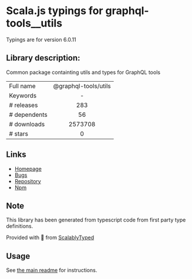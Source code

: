 
# Scala.js typings for graphql-tools__utils

Typings are for version 6.0.11

## Library description:
Common package containting utils and types for GraphQL tools

|                    |                 |
| ------------------ | :-------------: |
| Full name          | @graphql-tools/utils |
| Keywords           | - |
| # releases         | 283 |
| # dependents       | 56 |
| # downloads        | 2573708 |
| # stars            | 0 |

## Links
- [Homepage](https://github.com/ardatan/graphql-tools#readme)
- [Bugs](https://github.com/ardatan/graphql-tools/issues)
- [Repository](https://github.com/ardatan/graphql-tools)
- [Npm](https://www.npmjs.com/package/%40graphql-tools%2Futils)
    


## Note
This library has been generated from typescript code from first party type definitions.

Provided with :purple_heart: from [ScalablyTyped](https://github.com/oyvindberg/ScalablyTyped)

## Usage
See [the main readme](../../readme.md) for instructions.


